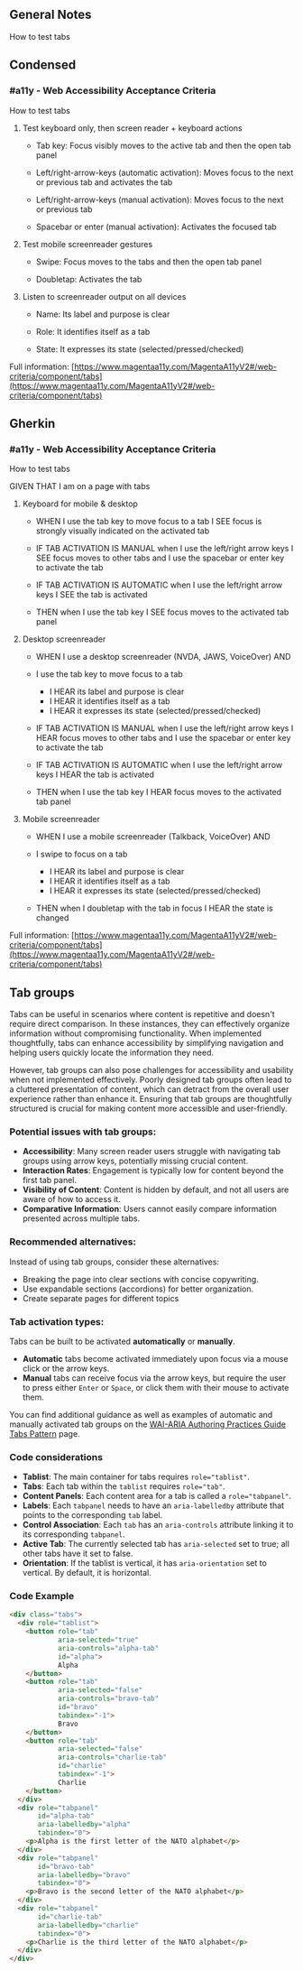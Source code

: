 ## General Notes

How to test tabs

## Condensed

### #a11y - Web Accessibility Acceptance Criteria

How to test tabs

1. Test keyboard only, then screen reader + keyboard actions

      - Tab key: Focus visibly moves to the active tab and then the open tab panel

      - Left/right-arrow-keys (automatic activation): Moves focus to the next or previous tab and activates the tab

      - Left/right-arrow-keys (manual activation): Moves focus to the next or previous tab

      - Spacebar or enter (manual activation): Activates the focused tab

2. Test mobile screenreader gestures

      - Swipe: Focus moves to the tabs and then the open tab panel

      - Doubletap: Activates the tab

3. Listen to screenreader output on all devices

      - Name: Its label and purpose is clear

      - Role: It identifies itself as a tab

      - State: It expresses its state (selected/pressed/checked)

Full information: [https://www.magentaa11y.com/MagentaA11yV2#/web-criteria/component/tabs](https://www.magentaa11y.com/MagentaA11yV2#/web-criteria/component/tabs)

## Gherkin

### #a11y - Web Accessibility Acceptance Criteria

How to test tabs

GIVEN THAT I am on a page with tabs

1. Keyboard for mobile & desktop

      - WHEN I use the tab key to move focus to a tab I SEE focus is strongly visually indicated on the activated tab

      - IF TAB ACTIVATION IS MANUAL when I use the left/right arrow keys I SEE focus moves to other tabs and I use the spacebar or enter key to activate the tab

      - IF TAB ACTIVATION IS AUTOMATIC when I use the left/right arrow keys I SEE the tab is activated

      - THEN when I use the tab key I SEE focus moves to the activated tab panel

2. Desktop screenreader

      - WHEN I use a desktop screenreader (NVDA, JAWS, VoiceOver) AND 

      - I use the tab key to move focus to a tab
         - I HEAR its label and purpose is clear
         - I HEAR it identifies itself as a tab
         - I HEAR it expresses its state (selected/pressed/checked)

      - IF TAB ACTIVATION IS MANUAL when I use the left/right arrow keys I HEAR focus moves to other tabs and I use the spacebar or enter key to activate the tab

      - IF TAB ACTIVATION IS AUTOMATIC when I use the left/right arrow keys I HEAR the tab is activated

      - THEN when I use the tab key I HEAR focus moves to the activated tab panel

3. Mobile screenreader

      - WHEN I use a mobile screenreader (Talkback, VoiceOver) AND

      - I swipe to focus on a tab
         - I HEAR its label and purpose is clear
         - I HEAR it identifies itself as a tab
         - I HEAR it expresses its state (selected/pressed/checked)

      - THEN when I doubletap with the tab in focus I HEAR the state is changed



Full information: [https://www.magentaa11y.com/MagentaA11yV2#/web-criteria/component/tabs](https://www.magentaa11y.com/MagentaA11yV2#/web-criteria/component/tabs)

## Tab groups

Tabs can be useful in scenarios where content is repetitive and doesn't require direct comparison. In these instances, they can effectively organize information without compromising functionality. When implemented thoughtfully, tabs can enhance accessibility by simplifying navigation and helping users quickly locate the information they need.

However, tab groups can also pose challenges for accessibility and usability when not implemented effectively. Poorly designed tab groups often lead to a cluttered presentation of content, which can detract from the overall user experience rather than enhance it. Ensuring that tab groups are thoughtfully structured is crucial for making content more accessible and user-friendly.

### Potential issues with tab groups:

   - **Accessibility**: Many screen reader users struggle with navigating tab groups using arrow keys, potentially missing crucial content.
   - **Interaction Rates**: Engagement is typically low for content beyond the first tab panel.
   - **Visibility of Content**: Content is hidden by default, and not all users are aware of how to access it.
   - **Comparative Information**: Users cannot easily compare information presented across multiple tabs.

### Recommended alternatives:

Instead of using tab groups, consider these alternatives:

   - Breaking the page into clear sections with concise copywriting.
   - Use expandable sections (accordions) for better organization.
   - Create separate pages for different topics

### Tab activation types:

Tabs can be built to be activated **automatically** or **manually**.

- **Automatic** tabs become activated immediately upon focus via a mouse click or the arrow keys.
- **Manual** tabs can receive focus via the arrow keys, but require the user to press either `Enter` or `Space`, or click them with their mouse to activate them.

You can find additional guidance as well as examples of automatic and manually activated tab groups on the [WAI-ARIA Authoring Practices Guide Tabs Pattern](https://www.w3.org/WAI/ARIA/apg/patterns/tabs/) page. 

### Code considerations

   - **Tablist**: The main container for tabs requires `role="tablist"`.
   - **Tabs**: Each tab within the `tablist` requires `role="tab"`.
   - **Content Panels**: Each content area for a tab is called a `role="tabpanel"`.
   - **Labels**: Each `tabpanel` needs to have an `aria-labelledby` attribute that points to the corresponding `tab` label. 
   - **Control Association**: Each `tab` has an `aria-controls` attribute linking it to its corresponding `tabpanel`.
   - **Active Tab**: The currently selected tab has `aria-selected` set to true; all other tabs have it set to false.
   - **Orientation**: If the tablist is vertical, it has `aria-orientation` set to vertical. By default, it is horizontal.

### Code Example

```html
<div class="tabs">
  <div role="tablist">
    <button role="tab"
            aria-selected="true" 
            aria-controls="alpha-tab" 
            id="alpha">
            Alpha
    </button>
    <button role="tab" 
            aria-selected="false" 
            aria-controls="bravo-tab" 
            id="bravo" 
            tabindex="-1">
            Bravo
    </button>
    <button role="tab" 
            aria-selected="false" 
            aria-controls="charlie-tab" 
            id="charlie" 
            tabindex="-1">
            Charlie
    </button>
  </div>
  <div role="tabpanel" 
       id="alpha-tab" 
       aria-labelledby="alpha"
       tabindex="0">
    <p>Alpha is the first letter of the NATO alphabet</p>
  </div>
  <div role="tabpanel" 
       id="bravo-tab" 
       aria-labelledby="bravo"
       tabindex="0">
    <p>Bravo is the second letter of the NATO alphabet</p>
  </div>
  <div role="tabpanel" 
       id="charlie-tab" 
       aria-labelledby="charlie"
       tabindex="0">
    <p>Charlie is the third letter of the NATO alphabet</p>
  </div>
</div>
```